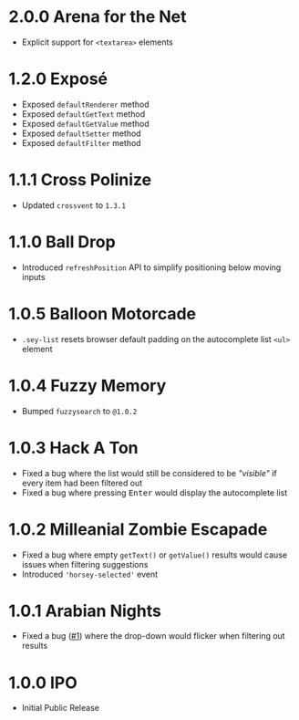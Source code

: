 # 2.0.0 Arena for the Net

- Explicit support for `<textarea>` elements

# 1.2.0 Exposé

- Exposed `defaultRenderer` method
- Exposed `defaultGetText` method
- Exposed `defaultGetValue` method
- Exposed `defaultSetter` method
- Exposed `defaultFilter` method

# 1.1.1 Cross Polinize

- Updated `crossvent` to `1.3.1`

# 1.1.0 Ball Drop

- Introduced `refreshPosition` API to simplify positioning below moving inputs

# 1.0.5 Balloon Motorcade

- `.sey-list` resets browser default padding on the autocomplete list `<ul>` element

# 1.0.4 Fuzzy Memory

- Bumped `fuzzysearch` to `@1.0.2`

# 1.0.3 Hack A Ton

- Fixed a bug where the list would still be considered to be _"visible"_ if every item had been filtered out
- Fixed a bug where pressing <kbd>Enter</kbd> would display the autocomplete list

# 1.0.2 Milleanial Zombie Escapade

- Fixed a bug where empty `getText()` or `getValue()` results would cause issues when filtering suggestions
- Introduced `'horsey-selected'` event

# 1.0.1 Arabian Nights

- Fixed a bug ([#1](https://github.com/bevacqua/horsey/issues/1)) where the drop-down would flicker when filtering out results

# 1.0.0 IPO

- Initial Public Release
